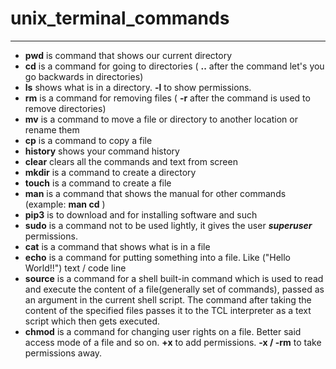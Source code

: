# unix_terminal_commands
---
- **pwd** is command that shows our current directory
- **cd** is a command for going to directories ( **..** after the command let's you go backwards in directories)
- **ls** shows what is in a directory. **-l** to show permissions.
- **rm** is a command for removing files ( **-r** after the command is used to remove directories)
- **mv** is a command to move a file or directory to another location or rename them
- **cp** is a command to copy a file
- **history** shows your command history
- **clear** clears all the commands and text from screen
- **mkdir** is a command to create a directory
- **touch** is a command to create a file
- **man** is a command that shows the manual for other commands (example: **man cd** )
- **pip3** is to download and for installing software and such
- **sudo** is a command not to be used lightly, it gives the user _**superuser**_ permissions.
- **cat** is a command that shows what is in a file
- **echo** is a command for putting something into a file. Like ("Hello World!!") text / code line
- **source** is a command for a shell built-in command which is used to read and execute the content of a file(generally set of commands), passed as an argument in the current shell script. The command after taking the content of the specified files passes it to the TCL interpreter as a text script which then gets executed.
- **chmod** is a command for changing user rights on a file. Better said access mode of a file and so on. **+x** to add permissions. **-x / -rm** to take permissions away.
